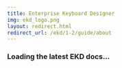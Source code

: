 ```yaml
---
title: Enterprise Keyboard Designer
img: ekd_logo.png
layout: redirect.html
redirect_url: /ekd/1-2/guide/about
---
```


### Loading the latest EKD docs...










